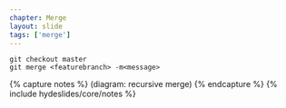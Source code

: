 ```yaml
---
chapter: Merge
layout: slide
tags: ['merge']
---
```


	git checkout master
	git merge <featurebranch> -m<message>

{% capture notes %}
(diagram: recursive merge)
{% endcapture %}
{% include hydeslides/core/notes %}